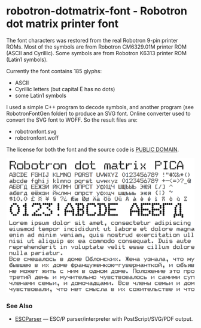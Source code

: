 # robotron-dotmatrix-font - Robotron dot matrix printer font

The font characters was restored from the real Robotron 9-pin printer ROMs.
Most of the symbols are from Robotron СМ6329.01М printer ROM (ASCII and Cyrillic).
Some symbols are from Robotron K6313 printer ROM (Latin1 symbols).

Currently the font contains 185 glyphs:
 - ASCII
 - Cyrillic letters (but capital Ё has no dots)
 - some Latin1 symbols

I used a simple C++ program to decode symbols, and another program (see RobotronFontGen folder) to produce an SVG font. Online converter used to convert the SVG font to WOFF.
So the result files are:
 - robotronfont.svg
 - robotronfont.woff

The license for both the font and the source code is [PUBLIC DOMAIN](https://creativecommons.org/publicdomain/mark/1.0/).

![](https://github.com/nzeemin/robotron-dotmatrix-font/blob/master/test-woff.png)

### See Also
* [ESCParser](https://github.com/nzeemin/ukncbtl-utils/wiki/ESCParser) — ESC/P parser/interpreter with PostScript/SVG/PDF output.
